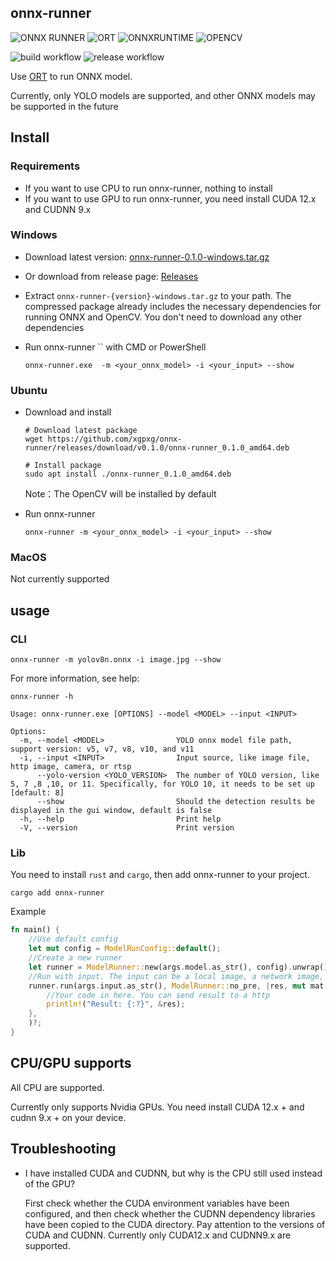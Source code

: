 ## onnx-runner

<img src="https://img.shields.io/badge/ONNX RUNNER-0.1.0-darkgreen?"  alt="ONNX RUNNER"/> <img src="https://img.shields.io/badge/ORT-2.0.0%20RC.8-darkgreen?link=https%3A%2F%2Fgithub.com%2Fpykeio%2Fort"  alt="ORT"/> <img src="https://img.shields.io/badge/ONNXRUNTIME-1.19.2-darkgreen?"  alt="ONNXRUNTIME"/> <img src="https://img.shields.io/badge/OPENCV-4.10.0-darkgreen?"  alt="OPENCV"/>

![build workflow](https://github.com/xgpxg/onnx-runner/actions/workflows/build.yml/badge.svg)
![release workflow](https://github.com/xgpxg/onnx-runner/actions/workflows/release.yml/badge.svg)

Use [ORT](https://github.com/pykeio/ort) to run ONNX model.

Currently, only YOLO models are supported, and other ONNX models may be supported in the
future

## Install

### Requirements

- If you want to use CPU to run onnx-runner, nothing to install
- If you want to use GPU to run onnx-runner, you need install CUDA 12.x and CUDNN 9.x

### Windows

- Download latest
  version: [onnx-runner-0.1.0-windows.tar.gz](https://github.com/xgpxg/onnx-runner/releases/download/v0.1.0/onnx-runner-v0.1.0-windows.tar.gz)
- Or download from release page: [Releases](https://github.com/xgpxg/onnx-runner/releases)

- Extract `onnx-runner-{version}-windows.tar.gz` to your path. The compressed package already includes the necessary
  dependencies for running ONNX and OpenCV. You don't need to download any other dependencies

- Run onnx-runner `` with CMD or PowerShell

  ```shell
  onnx-runner.exe  -m <your_onnx_model> -i <your_input> --show
  ```

### Ubuntu

- Download and install

  ```shell
  # Download latest package
  wget https://github.com/xgpxg/onnx-runner/releases/download/v0.1.0/onnx-runner_0.1.0_amd64.deb
  
  # Install package
  sudo apt install ./onnx-runner_0.1.0_amd64.deb
  ```

  Note：The OpenCV will be installed by default


- Run onnx-runner

  ```shell
  onnx-runner -m <your_onnx_model> -i <your_input> --show
  ```

### MacOS

Not currently supported

## usage

### CLI

```shell
onnx-runner -m yolov8n.onnx -i image.jpg --show
```

For more information, see help:

```shell
onnx-runner -h

Usage: onnx-runner.exe [OPTIONS] --model <MODEL> --input <INPUT>

Options:
  -m, --model <MODEL>                YOLO onnx model file path, support version: v5, v7, v8, v10, and v11
  -i, --input <INPUT>                Input source, like image file, http image, camera, or rtsp
      --yolo-version <YOLO_VERSION>  The number of YOLO version, like 5, 7 ,8 ,10, or 11. Specifically, for YOLO 10, it needs to be set up [default: 8]
      --show                         Should the detection results be displayed in the gui window, default is false
  -h, --help                         Print help
  -V, --version                      Print version

```

### Lib

You need to install `rust` and `cargo`, then add onnx-runner to your project.

```shell
cargo add onnx-runner
```

Example

```rust
fn main() {
    //Use default config
    let mut config = ModelRunConfig::default();
    //Create a new runner
    let runner = ModelRunner::new(args.model.as_str(), config).unwrap();
    //Run with input. The input can be a local image, a network image, a camera, or a remote camera that supports RTSP
    runner.run(args.input.as_str(), ModelRunner::no_pre, |res, mut mat| {
        //Your code in here. You can send result to a http 
        println!("Result: {:?}", &res);
    },
    )?;
}
```

## CPU/GPU supports

All CPU are supported.

Currently only supports Nvidia GPUs. You need install CUDA 12.x + and cudnn 9.x + on your device.

## Troubleshooting

- I have installed CUDA and CUDNN, but why is the CPU still used instead of the GPU?

  First check whether the CUDA environment variables have been configured, and then check whether the CUDNN dependency
  libraries have been copied to the CUDA directory. Pay attention to the versions of CUDA and CUDNN. Currently only
  CUDA12.x and CUDNN9.x are supported.